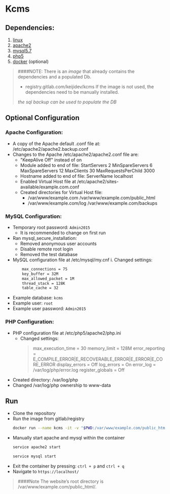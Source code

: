 # Kcms

## Dependencies:
1. [linux]()
2. [apache2]()
3. [mysql5.7]()
4. [php5]()
5. [docker]() (optional)

> ####NOTE: 
> There is an *image* that already contains the dependencies and a populated Db. 
> - registry.gitlab.com/keijidev/kcms
> If the image is not used, the dependencies need to be manually installed. 
>
> *the sql backup can be used to populate the DB*

## Optional Configuration

### Apache Configuration:

- A copy of the Apache default .conf file at: /etc/apache2/apache2.backup.conf
- Changes to the Apache /etc/apache2/apache2.conf file are:
    - "KeepAlive Off" instead of on
    - Module added to end of file: StartServers 2 MinSpareServers 6 MaxSpareServers 12 MaxClients 30 MaxRequestsPerChild 3000
    - Hostname added to end of file: ServerName localhost
    - Enabled Virtual Host file at /etc/apache2/sites-available/example.com.conf
    - Created directories for Virtual Host file:
        - /var/www/example.com /var/www/example.com/public_html 
        - /var/www/example.com/log /var/www/example.com/backups

### MySQL Configuration:

- Temporary root password: `Admin2015` 
    - It is recommended to change on first run
- Ran mysql_secure_installation: 
    - Removed anonymous user accounts
    - Disable remote root login 
    - Removed the test database
- MySQL configuration file at /etc/mysql/my.cnf i. Changed settings:
    ```xml
        max_connections = 75
        key_buffer = 32M
        max_allowed_packet = 1M
        thread_stack = 128K
        table_cache = 32
    ```
- Example database: `kcms`
- Example user: `root`
- Example user password: `Admin2015`

### PHP Configuration:

- PHP configuration file at /etc/php5/apache2/php.ini
    - Changed settings: 
        > max_execution_time = 30 memory_limit = 128M error_reporting = E_COMPILE_ERROR|E_RECOVERABLE_ERROR|E_ERROR|E_CORE_ERROR display_errors = Off log_errors = On error_log = /var/log/php/error.log register_globals = Off
- Created directory: /var/log/php
- Changed /var/log/php ownership to www-data

## Run

- Clone the repository
- Run the image from gitlab/registry
    ```bash
    docker run --name kcms -it -v "$PWD:/var/www/example.com/public_html" -p 80:80 registry.gitlab.com/keijidev/kcms /bin/bash
    ```
- Manually start apache and mysql within the container
    ```bash
    service apache2 start
    ```
    ```bash
    service mysql start
    ```
- Exit the container by pressing: `ctrl + p` and `ctrl + q`
- Navigate to `https://localhost/`

> ####Note
> The website’s root directory is /var/www/example.com/public_html/.

